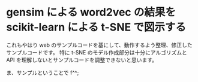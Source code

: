 # gensim による word2vec の結果を scikit-learn による t-SNE で図示する
これもやはり web のサンプルコードを基にして、動作するよう整理、修正したサンプルコードです。
特に t-SNE のモデル作成部分は十分にアルゴリズムと API を理解しないとサンプルコードを調整できないと思います。

ま、サンプルということで f^^;
